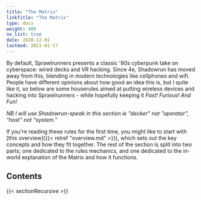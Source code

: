 ```yaml
---
title: "The Matrix"
linkTitle: "The Matrix"
type: docs
weight: 400
no_list: true
date: 2020-12-01
lastmod: 2021-01-17
---
```


By default, Sprawlrunners presents a classic '80s cyberpunk take on cyberspace: wired decks and VR hacking. Since 4e, Shadowrun has moved away from this, blending in modern technologies like cellphones and wifi. People have different opinions about how good an idea this is, but I quite like it, so below are some houserules aimed at putting wireless devices and hacking into Sprawlrunners - while hopefully keeping it _Fast! Furious! And Fun!_

*NB I will use Shadowrun-speak in this section ie "decker" not "operator", "host" not "system."*

If you're reading these rules for the first time, you might like to start with [this overview]({{< relref "overview.md" >}}), which sets out the key concepts and how they fit together. The rest of the section is split into two parts; one dedicated to the rules mechanics, and one dedicated to the in-world explanation of the Matrix and how it functions. 

## Contents

{{< sectionRecursive >}}
